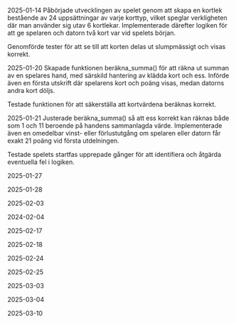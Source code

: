 2025-01-14
Påbörjade utvecklingen av spelet genom att skapa en kortlek bestående av 24 uppsättningar av varje korttyp, vilket speglar verkligheten där man använder sig utav 6 kortlekar. Implementerade därefter logiken för att ge spelaren och datorn två kort var vid spelets början.

Genomförde tester för att se till att korten delas ut slumpmässigt och visas korrekt.

2025-01-20
Skapade funktionen beräkna_summa() för att räkna ut summan av en spelares hand, med särskild hantering av klädda kort och ess. Införde även en första utskrift där spelarens kort och poäng visas, medan datorns andra kort döljs.

Testade funktionen för att säkerställa att kortvärdena beräknas korrekt.

2025-01-21
Justerade beräkna_summa() så att ess korrekt kan räknas både som 1 och 11 beroende på handens sammanlagda värde. Implementerade även en omedelbar vinst- eller förlustutgång om spelaren eller datorn får exakt 21 poäng vid första utdelningen.

Testade spelets startfas upprepade gånger för att identifiera och åtgärda eventuella fel i logiken.

2025-01-27

2025-01-28

2025-02-03

2024-02-04

2025-02-17

2025-02-18

2025-02-24

2025-02-25

2025-03-03

2025-03-04

2025-03-10